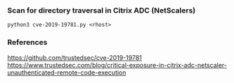 ### Scan for directory traversal in Citrix ADC (NetScalers)
```
python3 cve-2019-19781.py <rhost>
```

### References
https://github.com/trustedsec/cve-2019-19781  
https://www.trustedsec.com/blog/critical-exposure-in-citrix-adc-netscaler-unauthenticated-remote-code-execution  

